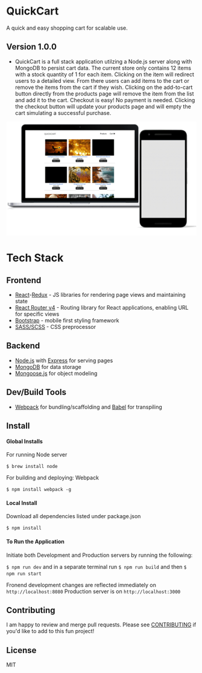 # QuickCart
A quick and easy shopping cart for scalable use.
## Version 1.0.0
* QuickCart is a full stack application utilzing a Node.js server along with MongoDB to persist cart data. The current store only contains 12 items with a stock quantity of 1 for each item. Clicking on the item will redirect users to a detailed view. From there users can add items to the cart or remove the items from the cart if they wish. Clicking on the add-to-cart button directly from the products page will remove the item from the list and add it to the cart. Checkout is easy! No payment is needed. Clicking the checkout button will update your products page and will empty the cart simulating a successful purchase.

![QuickCart](images/quickCartGif.gif "QuickCart")

# Tech Stack
## Frontend
* [React](https://facebook.github.io/react/)-[Redux](https://github.com/reactjs/redux) - JS libraries for rendering page views and maintaining state
* [React Router v4](https://github.com/ReactTraining/react-router) - Routing library for React applications, enabling URL for specific views
* [Bootstrap](http://getbootstrap.com/) - mobile first styling framework
* [SASS/SCSS](http://sass-lang.com/) - CSS preprocessor

## Backend
* [Node.js](https://nodejs.org/en/) with [Express](http://expressjs.com/) for serving pages
* [MongoDB](https://www.mongodb.com) for data storage
* [Mongoose.js](http://mongoosejs.com/) for object modeling
## Dev/Build Tools
* [Webpack](https://webpack.github.io/) for bundling/scaffolding and [Babel](https://babeljs.io/) for transpiling

## Install
#### Global Installs

For running Node server

```
$ brew install node
```

For building and deploying: Webpack

```
$ npm install webpack -g
```
#### Local Install

Download all dependencies listed under package.json

```
$ npm install
```

#### To Run the Application
Initiate both Development and Production servers by running the following:

```$ npm run dev``` and in a separate terminal run ```$ npm run build``` and then ```$ npm run start```

Fronend development changes are reflected immediately on ```http://localhost:8080```
Production server is on ```http://localhost:3000```

## Contributing

I am happy to review and merge pull requests. Please see [CONTRIBUTING](CONTRIBUTING.md) if you'd like to add to this fun project!

## License

MIT
